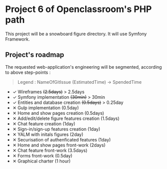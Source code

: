 # Project 6 of Openclassroom's PHP path

This project will be a snowboard figure directory. It will use Symfony 
Framework.

## Project's roadmap

The requested web-application's engineering will be segmented, according to above step-points : 
> Legend : NameOfGitIssue (EstimatedTime) -> SpendedTime

 - ✓ Wireframes ~~(2.5days)~~ > 2.5days
 - ✓ Symfony implementation ~~(30min)~~ > 30min
 - ✓ Entities and database creation ~~(0.5days)~~ > 0.25day
 - ✕ Gulp implementation (0.5day)
 - ✕ Home and show pages creation (0.5days)
 - ✕ Add/edit/delete figure features creation (1.5days)
 - ✕ Chat feature creation (1day)
 - ✕ Sign-in/sign-up features creation (1day)
 - ✕ YALM with initals figures (2day)
 - ✕ Securisation of authenficated features (1day)
 - ✕ Home and show pages front-work (2days)
 - ✕ Chat feature front-work (3.5days)
 - ✕ Forms front-work (0.5day)
 - ✕ Graphical charter (1 hour)
